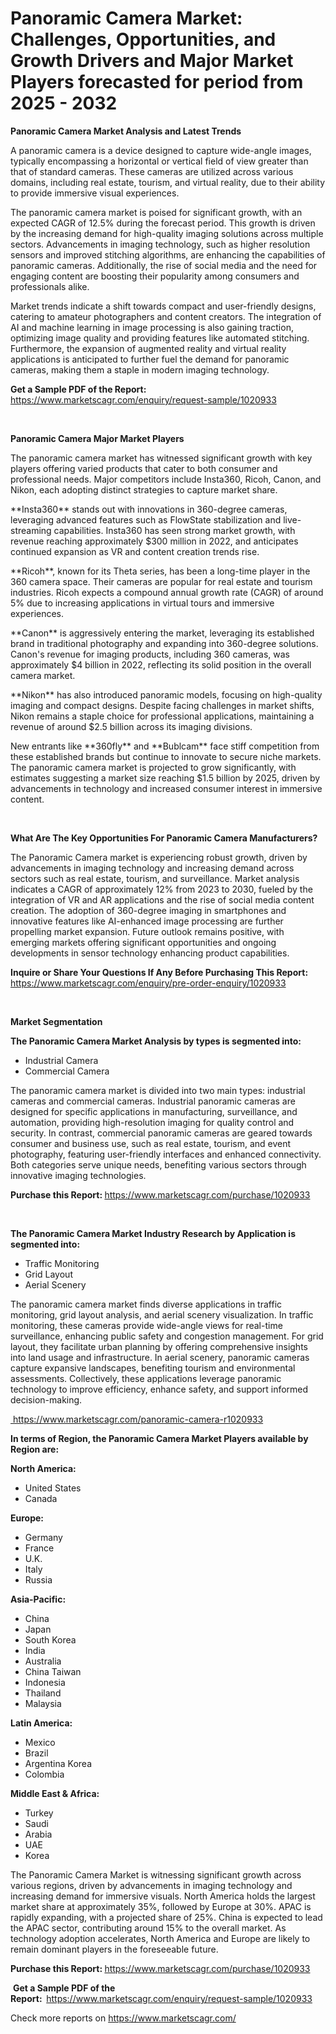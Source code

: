 <p><h1>Panoramic Camera Market: Challenges, Opportunities, and Growth Drivers and Major Market Players forecasted for period from 2025 - 2032</h1></p><p><strong>Panoramic Camera Market Analysis and Latest Trends</strong></p>
<p><p>A panoramic camera is a device designed to capture wide-angle images, typically encompassing a horizontal or vertical field of view greater than that of standard cameras. These cameras are utilized across various domains, including real estate, tourism, and virtual reality, due to their ability to provide immersive visual experiences.</p><p>The panoramic camera market is poised for significant growth, with an expected CAGR of 12.5% during the forecast period. This growth is driven by the increasing demand for high-quality imaging solutions across multiple sectors. Advancements in imaging technology, such as higher resolution sensors and improved stitching algorithms, are enhancing the capabilities of panoramic cameras. Additionally, the rise of social media and the need for engaging content are boosting their popularity among consumers and professionals alike.</p><p>Market trends indicate a shift towards compact and user-friendly designs, catering to amateur photographers and content creators. The integration of AI and machine learning in image processing is also gaining traction, optimizing image quality and providing features like automated stitching. Furthermore, the expansion of augmented reality and virtual reality applications is anticipated to further fuel the demand for panoramic cameras, making them a staple in modern imaging technology.</p></p>
<p><strong>Get a Sample PDF of the Report:&nbsp;</strong> <a href="https://www.marketscagr.com/enquiry/request-sample/1020933?utm_campaign=2339&utm_medium=2&utm_source=Github&utm_content=ia&utm_term=08022025&utm_id=panoramic-camera">https://www.marketscagr.com/enquiry/request-sample/1020933</a></p>
<p>&nbsp;</p>
<p><strong>Panoramic Camera Major Market Players</strong></p>
<p><p>The panoramic camera market has witnessed significant growth with key players offering varied products that cater to both consumer and professional needs. Major competitors include Insta360, Ricoh, Canon, and Nikon, each adopting distinct strategies to capture market share.</p><p>**Insta360** stands out with innovations in 360-degree cameras, leveraging advanced features such as FlowState stabilization and live-streaming capabilities. Insta360 has seen strong market growth, with revenue reaching approximately $300 million in 2022, and anticipates continued expansion as VR and content creation trends rise.</p><p>**Ricoh**, known for its Theta series, has been a long-time player in the 360 camera space. Their cameras are popular for real estate and tourism industries. Ricoh expects a compound annual growth rate (CAGR) of around 5% due to increasing applications in virtual tours and immersive experiences.</p><p>**Canon** is aggressively entering the market, leveraging its established brand in traditional photography and expanding into 360-degree solutions. Canon's revenue for imaging products, including 360 cameras, was approximately $4 billion in 2022, reflecting its solid position in the overall camera market.</p><p>**Nikon** has also introduced panoramic models, focusing on high-quality imaging and compact designs. Despite facing challenges in market shifts, Nikon remains a staple choice for professional applications, maintaining a revenue of around $2.5 billion across its imaging divisions.</p><p>New entrants like **360fly** and **Bublcam** face stiff competition from these established brands but continue to innovate to secure niche markets. The panoramic camera market is projected to grow significantly, with estimates suggesting a market size reaching $1.5 billion by 2025, driven by advancements in technology and increased consumer interest in immersive content.</p></p>
<p>&nbsp;</p>
<p><strong>What Are The Key Opportunities For Panoramic Camera Manufacturers?</strong></p>
<p><p>The Panoramic Camera market is experiencing robust growth, driven by advancements in imaging technology and increasing demand across sectors such as real estate, tourism, and surveillance. Market analysis indicates a CAGR of approximately 12% from 2023 to 2030, fueled by the integration of VR and AR applications and the rise of social media content creation. The adoption of 360-degree imaging in smartphones and innovative features like AI-enhanced image processing are further propelling market expansion. Future outlook remains positive, with emerging markets offering significant opportunities and ongoing developments in sensor technology enhancing product capabilities.</p></p>
<p><strong>Inquire or Share Your Questions If Any Before Purchasing This Report:</strong> <a href="https://www.marketscagr.com/enquiry/pre-order-enquiry/1020933?utm_campaign=2339&utm_medium=2&utm_source=Github&utm_content=ia&utm_term=08022025&utm_id=panoramic-camera">https://www.marketscagr.com/enquiry/pre-order-enquiry/1020933</a></p>
<p>&nbsp;</p>
<p><strong>Market Segmentation</strong></p>
<p><strong>The Panoramic Camera Market Analysis by types is segmented into:</strong></p>
<p><ul><li>Industrial Camera</li><li>Commercial Camera</li></ul></p>
<p><p>The panoramic camera market is divided into two main types: industrial cameras and commercial cameras. Industrial panoramic cameras are designed for specific applications in manufacturing, surveillance, and automation, providing high-resolution imaging for quality control and security. In contrast, commercial panoramic cameras are geared towards consumer and business use, such as real estate, tourism, and event photography, featuring user-friendly interfaces and enhanced connectivity. Both categories serve unique needs, benefiting various sectors through innovative imaging technologies.</p></p>
<p><strong>Purchase this Report:&nbsp;</strong><a href="https://www.marketscagr.com/purchase/1020933?utm_campaign=2339&utm_medium=2&utm_source=Github&utm_content=ia&utm_term=08022025&utm_id=panoramic-camera">https://www.marketscagr.com/purchase/1020933</a></p>
<p>&nbsp;</p>
<p><strong>The Panoramic Camera Market Industry Research by Application is segmented into:</strong></p>
<p><ul><li>Traffic Monitoring</li><li>Grid Layout</li><li>Aerial Scenery</li></ul></p>
<p><p>The panoramic camera market finds diverse applications in traffic monitoring, grid layout analysis, and aerial scenery visualization. In traffic monitoring, these cameras provide wide-angle views for real-time surveillance, enhancing public safety and congestion management. For grid layout, they facilitate urban planning by offering comprehensive insights into land usage and infrastructure. In aerial scenery, panoramic cameras capture expansive landscapes, benefiting tourism and environmental assessments. Collectively, these applications leverage panoramic technology to improve efficiency, enhance safety, and support informed decision-making.</p></p>
<p><a href="https://www.marketscagr.com/panoramic-camera-r1020933?utm_campaign=2339&utm_medium=2&utm_source=Github&utm_content=ia&utm_term=08022025&utm_id=panoramic-camera">&nbsp;https://www.marketscagr.com/panoramic-camera-r1020933</a></p>
<p><strong>In terms of Region, the Panoramic Camera Market Players available by Region are:</strong></p>
<p>
    <p> <strong> North America: </strong>
        <ul>
            <li>United States</li>
            <li>Canada</li>
        </ul>
        </p> 
    <p> <strong> Europe: </strong>
        <ul>
            <li>Germany</li>
            <li>France</li>
            <li>U.K.</li>
            <li>Italy</li>
            <li>Russia</li>
        </ul>
        </p> 
    <p> <strong> Asia-Pacific: </strong>
        <ul>
            <li>China</li>
            <li>Japan</li>
            <li>South Korea</li>
            <li>India</li>
            <li>Australia</li>
            <li>China Taiwan</li>
            <li>Indonesia</li>
            <li>Thailand</li>
            <li>Malaysia</li>
        </ul>
        </p> 
    <p> <strong> Latin America: </strong>
        <ul>
            <li>Mexico</li>
            <li>Brazil</li>
            <li>Argentina Korea</li>
            <li>Colombia</li>
        </ul>
        </p> 
    <p> <strong> Middle East & Africa: </strong>
        <ul>
            <li>Turkey</li>
            <li>Saudi</li>
            <li>Arabia</li>
            <li>UAE</li>
            <li>Korea</li>
        </ul>
    </p>
    </p>
<p><p>The Panoramic Camera Market is witnessing significant growth across various regions, driven by advancements in imaging technology and increasing demand for immersive visuals. North America holds the largest market share at approximately 35%, followed by Europe at 30%. APAC is rapidly expanding, with a projected share of 25%. China is expected to lead the APAC sector, contributing around 15% to the overall market. As technology adoption accelerates, North America and Europe are likely to remain dominant players in the foreseeable future.</p></p>
<p><strong>Purchase this Report: </strong><a href="https://www.marketscagr.com/purchase/1020933?utm_campaign=2339&utm_medium=2&utm_source=Github&utm_content=ia&utm_term=08022025&utm_id=panoramic-camera">https://www.marketscagr.com/purchase/1020933</a></p>
<p>&nbsp;<strong>Get a Sample PDF of the Report:&nbsp;&nbsp;</strong><a href="https://www.marketscagr.com/enquiry/request-sample/1020933?utm_campaign=2339&utm_medium=2&utm_source=Github&utm_content=ia&utm_term=08022025&utm_id=panoramic-camera">https://www.marketscagr.com/enquiry/request-sample/1020933</a></p>
<p><strong></strong></p>
<p>Check more reports on <a href="https://www.marketscagr.com/?utm_campaign=2339&utm_medium=2&utm_source=Github&utm_content=ia&utm_term=08022025&utm_id=panoramic-camera">https://www.marketscagr.com/</a></p>